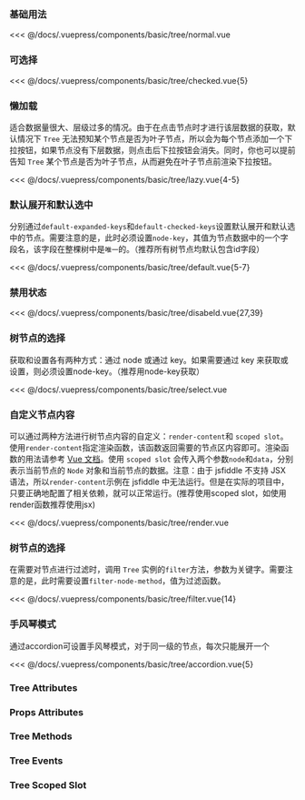 ### 基础用法

<div class="comp-wrapper mg-16 with-code">
    <div class="comp-disply-wrapper">
        <basic-tree-normal />
    </div>
</div>

<<< @/docs/.vuepress/components/basic/tree/normal.vue


### 可选择

<div class="comp-wrapper mg-16 with-code">
    <div class="comp-disply-wrapper">
        <basic-tree-checked />
    </div>
</div>

<<< @/docs/.vuepress/components/basic/tree/checked.vue{5}

### 懒加载

适合数据量很大、层级过多的情况。由于在点击节点时才进行该层数据的获取，默认情况下 `Tree` 无法预知某个节点是否为叶子节点，所以会为每个节点添加一个下拉按钮，如果节点没有下层数据，则点击后下拉按钮会消失。同时，你也可以提前告知 `Tree` 某个节点是否为叶子节点，从而避免在叶子节点前渲染下拉按钮。

<div class="comp-wrapper mg-16 with-code">
    <div class="comp-disply-wrapper">
        <basic-tree-lazy />
    </div>
</div>

<<< @/docs/.vuepress/components/basic/tree/lazy.vue{4-5}


### 默认展开和默认选中

分别通过`default-expanded-keys`和`default-checked-keys`设置默认展开和默认选中的节点。需要注意的是，此时必须设置`node-key`，其值为节点数据中的一个字段名，该字段在整棵树中是`唯一`的。（推荐所有树节点均默认包含id字段）

<div class="comp-wrapper mg-16 with-code">
    <div class="comp-disply-wrapper">
        <basic-tree-default />
    </div>
</div>

<<< @/docs/.vuepress/components/basic/tree/default.vue{5-7}

### 禁用状态

<div class="comp-wrapper mg-16 with-code">
    <div class="comp-disply-wrapper">
        <basic-tree-disabeld />
    </div>
</div>

<<< @/docs/.vuepress/components/basic/tree/disabeld.vue{27,39}

### 树节点的选择

获取和设置各有两种方式：通过 node 或通过 key。如果需要通过 key 来获取或设置，则必须设置node-key。（推荐用node-key获取）

<div class="comp-wrapper mg-16 with-code">
    <div class="comp-disply-wrapper">
        <basic-tree-select />
    </div>
</div>

<<< @/docs/.vuepress/components/basic/tree/select.vue

### 自定义节点内容

可以通过两种方法进行树节点内容的自定义：`render-content`和 `scoped slot`。使用`render-content`指定渲染函数，该函数返回需要的节点区内容即可。渲染函数的用法请参考 [Vue 文档](https://cn.vuejs.org/v2/guide/render-function.html)。使用 `scoped slot` 会传入两个参数`node`和`data`，分别表示当前节点的 `Node` 对象和当前节点的数据。注意：由于 jsfiddle 不支持 JSX 语法，所以`render-content`示例在 jsfiddle 中无法运行。但是在实际的项目中，只要正确地配置了相关依赖，就可以正常运行。(推荐使用scoped slot，如使用render函数推荐使用jsx)

<div class="comp-wrapper mg-16 with-code">
    <div class="comp-disply-wrapper">
        <basic-tree-render />
    </div>
</div>

<<< @/docs/.vuepress/components/basic/tree/render.vue


### 树节点的选择

在需要对节点进行过滤时，调用 `Tree` 实例的`filter`方法，参数为关键字。需要注意的是，此时需要设置`filter-node-method`，值为过滤函数。

<div class="comp-wrapper mg-16 with-code">
    <div class="comp-disply-wrapper">
        <basic-tree-filter />
    </div>
</div>

<<< @/docs/.vuepress/components/basic/tree/filter.vue{14}

### 手风琴模式

通过accordion可设置手风琴模式，对于同一级的节点，每次只能展开一个

<div class="comp-wrapper mg-16 with-code">
    <div class="comp-disply-wrapper">
        <basic-tree-accordion />
    </div>
</div>

<<< @/docs/.vuepress/components/basic/tree/accordion.vue{5}

### Tree Attributes

<div class="attribute-wrapper mg-16">
  <basic-tree-attributes />
</div>

### Props Attributes

<div class="attribute-wrapper mg-16">
  <basic-tree-props />
</div>

### Tree Methods

<div class="attribute-wrapper mg-16">
  <basic-tree-methods />
</div>

### Tree Events

<div class="attribute-wrapper mg-16">
  <basic-tree-events />
</div>

### Tree Scoped Slot

<div class="attribute-wrapper mg-16">
  <basic-tree-slots />
</div>